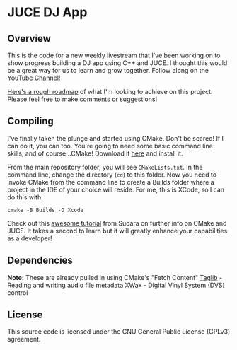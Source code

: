 # JUCE DJ App

## Overview
This is the code for a new weekly livestream that I've been working on to show progress building a DJ app using C++ and JUCE.  I thought this would be a great way for us to learn and grow together.  Follow along on the [YouTube Channel](https://youtube.com/theaudioprogrammer)!

[Here's a rough roadmap](https://quartz-asparagus-70f.notion.site/DJ-App-in-C-JUCE-404e1459800f4b268ee70df3ee56cb40) of what I'm looking to achieve on this project.  Please feel free to make comments or suggestions!

## Compiling
I've finally taken the plunge and started using CMake.  Don't be scared!  If I can do it, you can too.  You're going to need some basic command line skills, and of course...CMake!  Download it [here](https://cmake.org/download/) and install it.

From the main repository folder, you will see `CMakeLists.txt`.  In the command line, change the directory (`cd`) to this folder.  Now you need to invoke CMake from the command line to create a Builds folder where a project in the IDE of your choice will reside.  For me, this is XCode, so I can do this with:

`cmake -B Builds -G Xcode`

Check out this [awesome tutorial](https://melatonin.dev/blog/how-to-use-cmake-with-juce/) from Sudara on further info on CMake and JUCE.  It takes a second to learn but it will greatly enhance your capabilities as a developer!

## Dependencies
**Note:** These are already pulled in using CMake's "Fetch Content"
[Taglib](https://github.com/taglib/taglib) - Reading and writing audio file metadata
[XWax](https://github.com/xwax/xwax) - Digital Vinyl System (DVS) control

## License
This source code is licensed under the GNU General Public License (GPLv3) agreement. 

